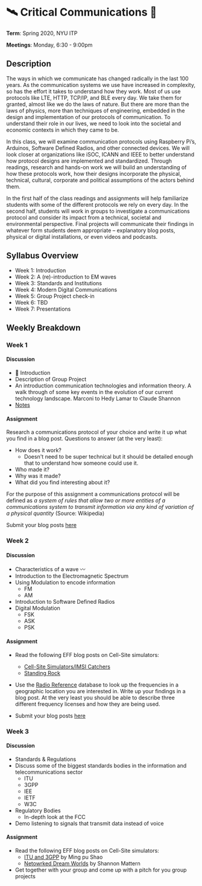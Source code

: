 # :artificial_satellite: Critical Communications :satellite:

**Term**: Spring 2020,  NYU ITP

**Meetings**: Monday, 6:30 - 9:00pm



## Description

The ways in which we communicate has changed radically in the last  100 years. As the communication systems we use have increased in  complexity, so has the effort it takes to understand how they work. Most  of us use protocols like LTE, HTTP, TCP/IP, and BLE every day. We take  them for granted, almost like we do the laws of nature. But there are  more than the laws of physics, more than techniques of engineering,  embedded in the design and implementation of our protocols of  communication. To understand their role in our lives, we need to look  into the societal and economic contexts in which they came to be.

In this class, we will examine communication protocols using  Raspberry Pi’s, Arduinos, Software Defined Radios, and other connected  devices. We will look closer at organizations like iSOC, ICANN and IEEE  to better understand how protocol designs are implemented and  standardized. Through readings, research and hands-on work we will build  an understanding of how these protocols work, how their designs  incorporate the physical, technical, cultural, corporate and political  assumptions of the actors behind them.

In the first half of the class readings and assignments will help  familiarize students with some of the different protocols we rely on  every day. In the second half, students will work in groups to  investigate a communications protocol and consider its impact from a  technical, societal and environmental perspective. Final projects will  communicate their findings in whatever form students deem appropriate –   explanatory blog posts, physical or digital installations, or even  videos and podcasts.			  		  



## Syllabus Overview

- Week 1: Introduction
- Week 2: A (re)-introduction to EM waves
- Week 3: Standards and Institutions
- Week 4: Modern Digital Communications
- Week 5: Group Project check-in
- Week 6: TBD
- Week 7: Presentations



## Weekly Breakdown

### Week 1

#### Discussion

- :wave: Introduction
- Description of Group Project
- An introduction communication technologies and information theory. A walk through of some key events in the evolution of our current technology landscape. Marconi to Hedy Lamar to Claude Shannon
- [Notes](week1.md)

#### Assignment

Research a communications protocol of your choice and write it up what you find in a blog post. Questions to answer (at the very least):

- How does it work? 
  - Doesn't need to be super technical but it should be detailed enough that to understand how someone could use it.  
- Who made it?
- Why was it made?
- What did you find interesting about it?

For the purpose of this assignment a communications protocol will be defined as *a system of rules that allow two or more entities of a communications system to transmit information via any kind of variation of a physical quantity* (Source: Wikipedia)

Submit your blog posts [here](https://forms.gle/WJwU5EwnH1ZCDm6q8)



### Week 2

#### Discussion

- Characteristics of a wave :wavy_dash:
- Introduction to the Electromagnetic Spectrum
- Using Modulation to encode information
  - FM
  - AM
- Introduction to Software Defined Radios
- Digital Modulation
  - FSK
  - ASK
  - PSK

#### Assignment

- Read the following EFF blog posts on Cell-Site simulators:
  - [Cell-Site Simulators/IMSI Catchers](https://www.eff.org/pages/cell-site-simulatorsimsi-catchers)
  - [Standing Rock](https://www.eff.org/deeplinks/2016/12/investigating-law-enforcements-use-technology-surveil-and-disrupt-nodapl-water)

- Use the [Radio Reference](https://www.radioreference.com/apps/db/) database to look up the frequencies in a geographic location you are interested in. Write up your findings in a blog post. At the very least you should be able to describe three different frequency licenses and how they are being used.

 

- Submit your blog posts [here](https://forms.gle/Qi81Xe2sCpBMn5Zq8)



### Week 3

#### Discussion

- Standards & Regulations
- Discuss some of the biggest standards bodies in the information and telecommunications sector  
  - ITU
  - 3GPP
  - IEE
  - IETF
  - W3C
- Regulatory Bodies
  - In-depth look at the FCC
- Demo listening to signals that transmit data instead of voice 

#### Assignment

- Read the following EFF blog posts on Cell-Site simulators:
  - [ITU and 3GPP](https://itp.nyu.edu/networks/explanations/itu-and-3gpp/) by Ming pu Shao 
  - [Netowrked Dream Worlds](https://reallifemag.com/networked-dream-worlds/) by Shannon Mattern
- Get together with your group and come up with a pitch for you group projects

